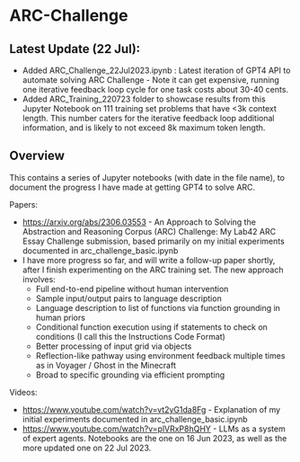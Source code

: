 # ARC-Challenge

## Latest Update (22 Jul):
- Added ARC_Challenge_22Jul2023.ipynb : Latest iteration of GPT4 API to automate solving ARC Challenge - Note it can get expensive, running one iterative feedback loop cycle for one task costs about 30-40 cents.
- Added ARC_Training_220723 folder to showcase results from this Jupyter Notebook on 111 training set problems that have <3k context length. This number caters for the iterative feedback loop additional information, and is likely to not exceed 8k maximum token length.

## Overview

This contains a series of Jupyter notebooks (with date in the file name), to document the progress I have made at getting GPT4 to solve ARC.

Papers:
- https://arxiv.org/abs/2306.03553 - An Approach to Solving the Abstraction and Reasoning Corpus (ARC) Challenge: My Lab42 ARC Essay Challenge submission, based primarily on my initial experiments documented in arc_challenge_basic.ipynb
- I have more progress so far, and will write a follow-up paper shortly, after I finish experimenting on the ARC training set. The new approach involves:
  * Full end-to-end pipeline without human intervention
  * Sample input/output pairs to language description
  * Language description to list of functions via function grounding in human priors
  * Conditional function execution using if statements to check on conditions (I call this the Instructions Code Format)
  * Better processing of input grid via objects
  * Reflection-like pathway using environment feedback multiple times as in Voyager / Ghost in the Minecraft
  * Broad to specific grounding via efficient prompting

Videos:
- https://www.youtube.com/watch?v=vt2yG1da8Fg - Explanation of my initial experiments documented in arc_challenge_basic.ipynb
- https://www.youtube.com/watch?v=plVRxP8hQHY - LLMs as a system of expert agents. Notebooks are the one on 16 Jun 2023, as well as the more updated one on 22 Jul 2023.
